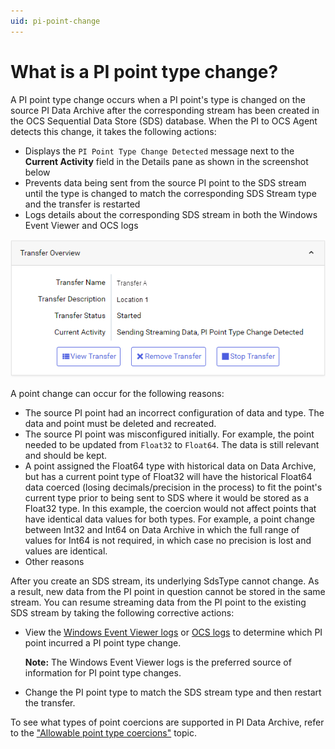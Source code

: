 ```yaml
---
uid: pi-point-change
---
```


# What is a PI point type change?

A PI point type change occurs when a PI point's type is changed on the source PI Data Archive after the corresponding stream has been created in the OCS Sequential Data Store (SDS) database. When the PI to OCS Agent detects this change, it takes the following actions:

- Displays the `PI Point Type Change Detected` message next to the **Current Activity** field in the Details pane as shown in the screenshot below 
- Prevents data being sent from the source PI point to the SDS stream until the type is changed to match the corresponding SDS Stream type and the transfer is restarted 
- Logs details about the corresponding SDS stream in both the Windows Event Viewer and OCS logs 

![](../../images/pi-point-type-change.png)

A point change can occur for the following reasons:

* The source PI point had an incorrect configuration of data and type. The data and point must be deleted and recreated.
* The source PI point was misconfigured initially. For example, the point needed to be updated from `Float32` to `Float64`. The data is still relevant and should be kept.
* A point assigned the Float64 type with historical data on Data Archive, but has a current point type of Float32 will have the historical Float64 data coerced (losing decimals/precision in the process) to fit the point's current type prior to being sent to SDS where it would be stored as a Float32 type. In this example, the coercion would not affect points that have identical data values for both types. For example, a point change between Int32 and Int64 on Data Archive in which the full range of values for Int64 is not required, in which case no precision is lost and values are identical.
* Other reasons
<!--Angela Flores 6/28/21 This list is oddly specific. Also, what is PI to OCS Services? And PI to OCS service? This topic still needs work. --> 
<!--VT, 11/29/21: PI to OCS Services/service is the PI to OCS Agent. I had a discussion w/one of the Bonsai developers, Zane Odeh & he confirmed this info. The reference has been removed from this topic. This topic was updated recently.-->

After you create an SDS stream, its underlying SdsType cannot change. As a result, new data from the PI point in question cannot be stored in the same stream. You can resume streaming data from the PI point to the existing SDS stream by taking the following corrective actions:

- View the [Windows Event Viewer logs](xref:view-logs) or [OCS logs](xref:download-tenant-log) to determine which PI point incurred a PI point type change.

    **Note:** The Windows Event Viewer logs is the preferred source of information for PI point type changes.

- Change the PI point type to match the SDS stream type and then restart the transfer.

To see what types of point coercions are supported in PI Data Archive, refer to the ["Allowable point type coercions"](https://docs.osisoft.com/bundle/pi-server/page/allowable-point-type-coercions.html) topic.<!--Angela Flores 6/28/21 should that be "coercions" or "conversions"? --> <!--VTT, 11/29/21: Coercion is the preferred term per the referenced topic.-->
